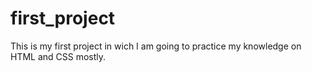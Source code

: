 # first_project

This is my first project in wich I am going to practice my knowledge
on HTML and CSS mostly.